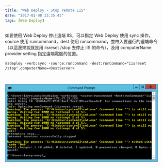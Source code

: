 ```yaml
---
title: "Web Deploy - Stop remote IIS"
date: "2017-01-08 23:35:42"
tags: [Web Deploy]
---
```



如要使用 Web Deploy 停止遠端 IIS，可以指定 Web Deploy 使用 sync 操作，source 使用 runcommand，dest 使用 runcommand，並帶入要運行的遠端命令（以這邊來說就是用 iisreset /stop 去停止 IIS 的命令），及用 computerName provider setting 指定遠端電腦的位置。  

<!-- More -->

    msdeploy -verb:sync -source:runcommand -dest:runCommand="iisreset /stop",computerName=<DestServer>

<br/>


![1.png](1.png)

<br/>
